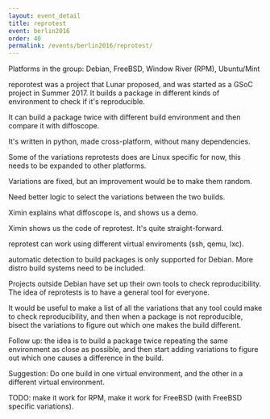 ```yaml
---
layout: event_detail
title: reprotest
event: berlin2016
order: 40
permalink: /events/berlin2016/reprotest/
---
```


Platforms in the group: Debian, FreeBSD, Window River (RPM), Ubuntu/Mint

reporotest was a project that Lunar proposed, and was started as a GSoC project
in Summer 2017.  It builds a package in different kinds of environment to check
if it's reproducible.

It can build a package twice with different build environment and then compare
it with diffoscope.

It's written in python, made cross-platform, without many dependencies.

Some of the variations reprotests does are Linux specific for now, this needs to
be expanded to other platforms.

Variations are fixed, but an improvement would be to make them random.

Need better logic to select the variations between the two builds.

Ximin explains what diffoscope is, and shows us a demo.

Ximin shows us the code of reprotest.  It's quite straight-forward.

reprotest can work using different virtual enviroments (ssh, qemu, lxc).

automatic detection to build packages is only supported for Debian.  More distro
build systems need to be included.

Projects outside Debian have set up their own tools to check reproducibility.
The idea of reprotests is to have a general tool for everyone.

It would be useful to make a list of all the variations that any tool could make
to check reproducibility, and then when a package is not reproducible, bisect
the variations to figure out which one makes the build different.

Follow up: the idea is to build a package twice repeating the same environment
as close as possible, and then start adding variations to figure out which one
causes a difference in the build.

Suggestion: Do one build in one virtual environment, and the other in a
different virtual environment.

TODO: make it work for RPM, make it work for FreeBSD (with FreeBSD specific
variations).


